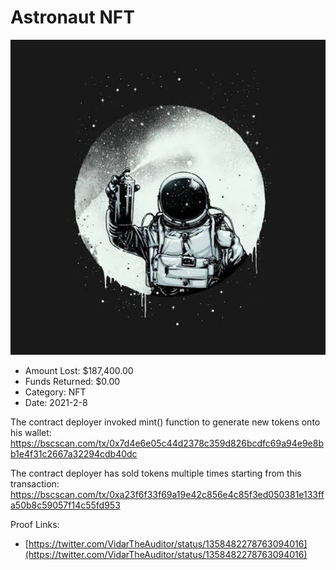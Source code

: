 # Astronaut NFT
![Astronaut NFT](/rektimages/Astronaut-NFT.png)
- Amount Lost: $187,400.00
- Funds Returned: $0.00
- Category: NFT
- Date: 2021-2-8

The contract deployer invoked mint() function to generate new tokens onto his wallet:  
https://bscscan.com/tx/0x7d4e6e05c44d2378c359d826bcdfc69a94e9e8bb1e4f31c2667a32294cdb40dc  
  
The contract deployer has sold tokens multiple times starting from this transaction:  
https://bscscan.com/tx/0xa23f6f33f69a19e42c856e4c85f3ed050381e133ffa50b8c59057f14c55fd953


Proof Links:
- [https://twitter.com/VidarTheAuditor/status/1358482278763094016](https://twitter.com/VidarTheAuditor/status/1358482278763094016)


